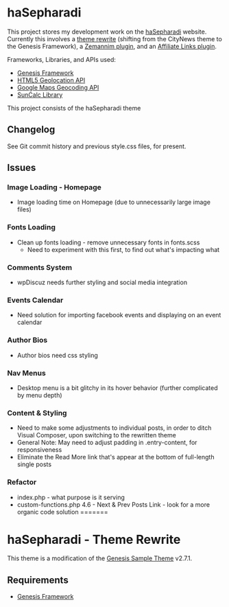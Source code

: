 # haSepharadi

This project stores my development work on the [haSepharadi](https://hasepharadi.com) website. Currently this involves a [theme rewrite](themes/haSepharadi) (shifting from the CityNews theme to the Genesis Framework), a [Zemannim plugin](plugins/luna-zemanim-widget), and an [Affiliate Links plugin](plugins/luna-affiliates-widget).

Frameworks, Libraries, and APIs used:
* [Genesis Framework](https://www.studiopress.com/features/)
* [HTML5 Geolocation API](https://developer.mozilla.org/en-US/docs/Web/API/Geolocation_API)
* [Google Maps Geocoding API](https://developers.google.com/maps/documentation/geocoding/intro)
* [SunCalc Library](https://github.com/mourner/suncalc)

This project consists of the haSepharadi theme
## Changelog

See Git commit history and previous style.css files, for present.

## Issues

### Image Loading - Homepage
* Image loading time on Homepage (due to unnecessarily large image files)

### Fonts Loading
* Clean up fonts loading - remove unnecessary fonts in fonts.scss
    * Need to experiment with this first, to find out what's impacting what

### Comments System
* wpDiscuz needs further styling and social media integration

### Events Calendar
* Need solution for importing facebook events and displaying on an event calendar

### Author Bios
* Author bios need css styling

### Nav Menus
* Desktop menu is a bit glitchy in its hover behavior (further complicated by menu depth)

### Content & Styling
* Need to make some adjustments to individual posts, in order to ditch Visual Composer, upon switching to the rewritten theme
* General Note: May need to adjust padding in .entry-content, for responsiveness
* Eliminate the Read More link that's appear at the bottom of full-length single posts

### Refactor
* index.php - what purpose is it serving
* custom-functions.php
    4.6 - Next & Prev Posts Link - look for a more organic code solution
=======
# haSepharadi - Theme Rewrite

This theme is a modification of the [Genesis Sample Theme](https://demo.studiopress.com/) v2.7.1.

## Requirements
* [Genesis Framework](https://www.studiopress.com/features/)
